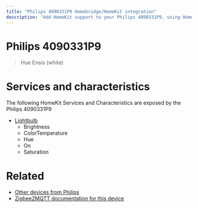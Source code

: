 ```yaml
---
title: "Philips 4090331P9 Homebridge/HomeKit integration"
description: "Add HomeKit support to your Philips 4090331P9, using Homebridge, Zigbee2MQTT and homebridge-z2m."
---
```

<!---
This file has been GENERATED using src/docgen/docgen.ts
DO NOT EDIT THIS FILE MANUALLY!
-->
# Philips 4090331P9
> Hue Ensis (white)


# Services and characteristics
The following HomeKit Services and Characteristics are exposed by
the Philips 4090331P9

* [Lightbulb](../../light.md)
  * Brightness
  * ColorTemperature
  * Hue
  * On
  * Saturation


# Related
* [Other devices from Philips](../index.md#philips)
* [Zigbee2MQTT documentation for this device](https://www.zigbee2mqtt.io/devices/4090331P9.html)